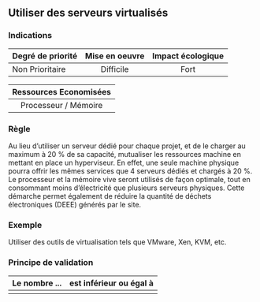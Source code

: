 ## Utiliser des serveurs virtualisés
### Indications
| Degré de priorité |      Mise en oeuvre       |  Impact écologique    | 
|-------------------|:-------------------------:|:---------------------:|
|  Non Prioritaire  |  Difficile                |    Fort               | 


|Ressources Economisées                                      |
|:----------------------------------------------------------:|
| Processeur / Mémoire |

### Règle
Au lieu d’utiliser un serveur dédié pour chaque projet, et de le charger au maximum à 20 % de sa capacité, mutualiser les ressources machine en mettant en place un hyperviseur. En effet, une seule machine physique pourra offrir les mêmes services que 4 serveurs dédiés et chargés à 20 %. Le processeur et la mémoire vive seront utilisés de façon optimale, tout en consommant moins d’électricité que plusieurs serveurs physiques. Cette démarche permet également de réduire la quantité de déchets électroniques (DEEE) générés par le site.

### Exemple
Utiliser des outils de virtualisation tels que VMware, Xen, KVM, etc.

### Principe de validation

| Le nombre ...     | est inférieur ou égal à   |  
|-------------------|:-------------------------:|
|   |   |
